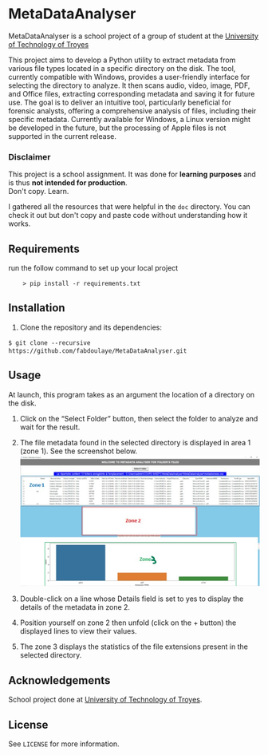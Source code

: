 # MetaDataAnalyser

MetaDataAnalyser is a school project of a group of student at the [University of Technology of Troyes](https://www.utt.fr/formations/mastere-specialise/expert-en-cybersecurite) 

This project aims to develop a Python utility to extract metadata from various file types located in a specific directory on the disk. The tool, currently compatible with Windows, provides a user-friendly interface for selecting the directory to analyze. It then scans audio, video, image, PDF, and Office files, extracting corresponding metadata and saving it for future use. The goal is to deliver an intuitive tool, particularly beneficial for forensic analysts, offering a comprehensive analysis of files, including their specific metadata. Currently available for Windows, a Linux version might be developed in the future, but the processing of Apple files is not supported in the current release.


### Disclaimer

This project is a school assignment. It was done for **learning purposes** and is thus **not intended for production**.  
Don't copy. Learn.  

I gathered all the resources that were helpful in the `doc` directory. You can check it out but don't copy and paste code without understanding how it works.

## Requirements

run the follow command to set up your local project

```
    > pip install -r requirements.txt
```


## Installation

1. Clone the repository and its dependencies:
```console
$ git clone --recursive https://github.com/fabdoulaye/MetaDataAnalyser.git
```


## Usage

At launch, this program takes as an argument the location of a directory on the disk.

1. Click on the “Select Folder” button, then select the folder to analyze and wait for the result.
2. The file metadata found in the selected directory is displayed in area 1 (zone 1). See the screenshot below. <img title="[MetaAnalyser App View" alt="[MetaAnalyser App View" src="MetadataAnalyser.jpg">

3. Double-click on a line whose Details field is set to yes to display the details of the metadata in zone 2.

4. Position yourself on zone 2 then unfold (click on the + button) the displayed lines to view their values.

5. The zone 3 displays the statistics of the file extensions present in the selected directory.
   

## Acknowledgements

School project done at [University of Technology of Troyes](https://www.utt.fr/study-at-utt).


## License

See `LICENSE` for more information.
